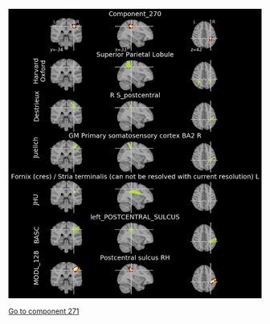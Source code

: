 


![270](preliminary/270.jpg "Component 270")

[Go to component 271](https://parietal-inria.github.io/MODL_atlas/1024/271 "Component 271")